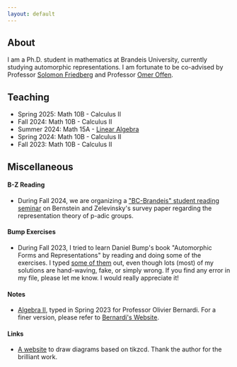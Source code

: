```yaml
---
layout: default
---
```





## About
I am a Ph.D. student in mathematics at Brandeis University, currently studying automorphic representations. I am fortunate to be co-advised by Professor [Solomon Friedberg](https://sites.google.com/bc.edu/solomon-friedberg/) and Professor [Omer Offen](https://sites.google.com/brandeis.edu/offen/home).

## Teaching
- Spring 2025: Math 10B - Calculus II
- Fall 2024: Math 10B - Calculus II
- Summer 2024: Math 15A - [Linear Algebra](./s2024la)
- Spring 2024: Math 10B - Calculus II
- Fall 2023: Math 10B - Calculus II

## Miscellaneous

#### B-Z Reading
- During Fall 2024, we are organizing a ["BC-Brandeis" student reading seminar](./bzf2024.html) on Bernstein and Zelevinsky's survey paper regarding the representation theory of p-adic groups. 

#### Bump Exercises
- During Fall 2023, I tried to learn Daniel Bump's book "Automorphic Forms and Representations" by reading and doing some of the exercises. I typed [some of them](./docs/Exercise.pdf) out, even though lots (most) of my solutions are hand-waving, fake, or simply wrong. If you find any error in my file, please let me know. I would really appreciate it!

#### Notes
- [Algebra II](./docs/Algebra2notes.pdf), typed in Spring 2023 for Professor Olivier Bernardi. For a finer version, please refer to [Bernardi's Website](https://sites.google.com/brandeis.edu/bernardi/teaching).

#### Links
- [A website](https://tikzcd.yichuanshen.de/) to draw diagrams based on tikzcd. Thank the author for the brilliant work.
